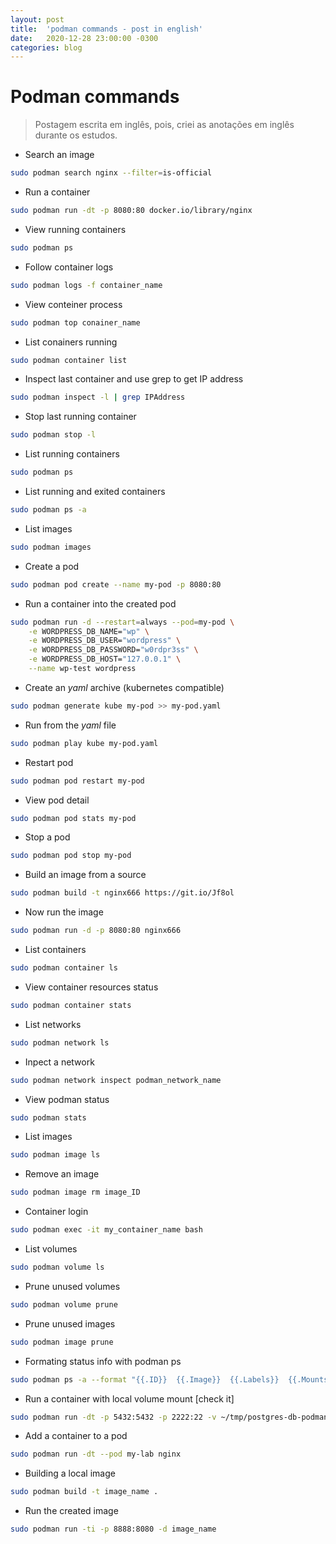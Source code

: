 ```yaml
---
layout: post
title:  'podman commands - post in english'
date:   2020-12-28 23:00:00 -0300
categories: blog
---
```


# Podman commands

> Postagem escrita em inglês, pois, criei as anotações em inglês durante os estudos.

- Search an image

```bash
sudo podman search nginx --filter=is-official
```

- Run a container

```bash
sudo podman run -dt -p 8080:80 docker.io/library/nginx
```

- View running containers

```bash
sudo podman ps
```

- Follow container logs

```bash
sudo podman logs -f container_name
```

- View conteiner process

```bash
sudo podman top conainer_name
```

- List conainers running

```bash
sudo podman container list
```

- Inspect last container and use grep to get IP address

```bash
sudo podman inspect -l | grep IPAddress
```

- Stop last running container

```bash
sudo podman stop -l
```

- List running containers

```bash
sudo podman ps
```

- List running and exited containers

```bash
sudo podman ps -a
```

- List images

```bash
sudo podman images
```

- Create a pod

```bash
sudo podman pod create --name my-pod -p 8080:80
```

- Run a container into the created pod

```bash
sudo podman run -d --restart=always --pod=my-pod \
    -e WORDPRESS_DB_NAME="wp" \
    -e WORDPRESS_DB_USER="wordpress" \
    -e WORDPRESS_DB_PASSWORD="w0rdpr3ss" \
    -e WORDPRESS_DB_HOST="127.0.0.1" \
    --name wp-test wordpress
```

- Create an *yaml* archive (kubernetes compatible)

```bash
sudo podman generate kube my-pod >> my-pod.yaml
```

- Run from the *yaml* file

```bash
sudo podman play kube my-pod.yaml
```

- Restart pod

```bash
sudo podman pod restart my-pod
```

- View pod detail

```bash
sudo podman pod stats my-pod
```

- Stop a pod

```bash
sudo podman pod stop my-pod
```

- Build an image from a source

```bash
sudo podman build -t nginx666 https://git.io/Jf8ol
```

- Now run the image

```bash
sudo podman run -d -p 8080:80 nginx666
```

- List containers

```bash
sudo podman container ls
```

- View container resources status

```bash
sudo podman container stats
```

- List networks

```bash
sudo podman network ls
```

- Inpect a network

```bash
sudo podman network inspect podman_network_name
```

- View podman status

```bash
sudo podman stats
```

- List images

```bash
sudo podman image ls
```

- Remove an image

```bash
sudo podman image rm image_ID
```

- Container login

```bash
sudo podman exec -it my_container_name bash
```

- List volumes

```bash
sudo podman volume ls
```

- Prune unused volumes

```bash
sudo podman volume prune
```

- Prune unused images

```bash
sudo podman image prune
```

- Formating status info with podman ps

```bash
sudo podman ps -a --format "{{.ID}}  {{.Image}}  {{.Labels}}  {{.Mounts}}"
```

- Run a container with local volume mount [check it]

```bash
sudo podman run -dt -p 5432:5432 -p 2222:22 -v ~/tmp/postgres-db-podman:/root docker.io/library/postgres
```

- Add a container to a pod

```bash
sudo podman run -dt --pod my-lab nginx
```

- Building a local image

```bash
sudo podman build -t image_name .
```

- Run the created image

```bash
sudo podman run -ti -p 8888:8080 -d image_name
```
